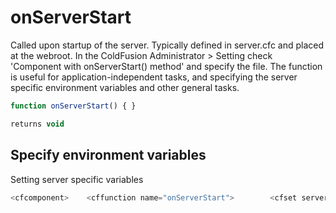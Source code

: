 # onServerStart

Called upon startup of the server. Typically defined in server.cfc and placed at the webroot. In the ColdFusion Administrator > Setting check 'Component with onServerStart() method' and specify the file. The function is useful for application-independent tasks, and specifying the server specific environment variables and other general tasks.

```javascript
function onServerStart() { }
```

```javascript
returns void
```

## Specify environment variables

Setting server specific variables

```javascript
<cfcomponent>    <cffunction name="onServerStart">        <cfset server.environment = "Dev-Server">        <cfset server.tech_support = "joe.bloggs@example.com">    </cffunction></cfcomponent>
```
